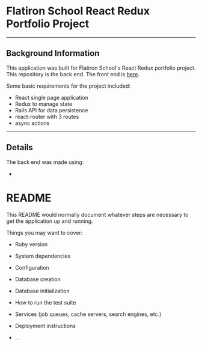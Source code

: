 # Flatiron School React Redux Portfolio Project

----
## Background Information

This application was built for Flatiron School's React Redux portfolio project. This repository is the back end. The front end is [here](http://github.com/fut0k0/credits-details-frontend).

Some basic requirements for the project included:

* React single page application
* Redux to manage state
* Rails API for data persistence
* react-router with 3 routes
* async actions

----
## Details

The back end was made using:

* 


# README

This README would normally document whatever steps are necessary to get the
application up and running.

Things you may want to cover:

* Ruby version

* System dependencies

* Configuration

* Database creation

* Database initialization

* How to run the test suite

* Services (job queues, cache servers, search engines, etc.)

* Deployment instructions

* ...
